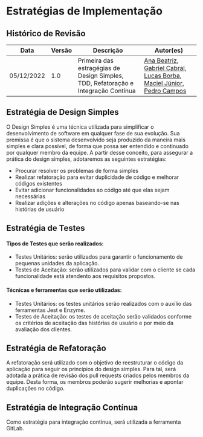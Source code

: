 # Estratégias de Implementação

## Histórico de Revisão

| Data       | Versão | Descrição                                                                          | Autor(es)                                                                                                                                                                                                                                                  |
| ---------- | ------ | ---------------------------------------------------------------------------------- | ---------------------------------------------------------------------------------------------------------------------------------------------------------------------------------------------------------------------------------------------------------- |
| 05/12/2022 | 1.0    | Primeira das estragégias de Design Simples, TDD, Refatoração e Integração Contínua | [Ana Beatriz](https://github.com/AnaBeatrizMassuh), [Gabriel Cabral](https://github.com/GabriellCabrall), [Lucas Borba](https://github.com/LBorba00), [Maciel Júnior](https://github.com/macieljuniormax), [Pedro Campos](https://github.com/pedrocampos0) |

## Estratégia de Design Simples

O Design Simples é uma técnica utilizada para simplificar o desenvolvimento de software em qualquer fase de sua evolução. Sua premissa é que o sistema desenvolvido seja produzido da maneira mais simples e clara possível, de forma que possa ser entendido e continuado por qualquer membro da equipe. A partir desse conceito, para assegurar a prática do design simples, adotaremos as seguintes estratégias:

- Procurar resolver os problemas de forma simples
- Realizar refatoração para evitar duplicidade de código e melhorar códigos existentes
- Evitar adicionar funcionalidades ao código até que elas sejam necessárias
- Realizar adições e alterações no código apenas baseando-se nas histórias de usuário

## Estratégia de Testes

#### Tipos de Testes que serão realizados:

- Testes Unitários: serão utilizados para garantir o funcionamento de pequenas unidades da aplicação.
- Testes de Aceitação: serão utilizados para validar com o cliente se cada funcionalidade está atendento aos requisitos propostos.

#### Técnicas e ferramentas que serão utilizadas:

- Testes Unitários: os testes unitários serão realizados com o auxílio das ferramentas Jest e Enzyme.
- Testes de Aceitação: os testes de aceitação serão validados conforme os critérios de aceitação das histórias de usuário e por meio da avaliação dos clientes.

## Estratégia de Refatoração

A refatoração será utilizado com o objetivo de reestruturar o código da aplicação para seguir os princípios do design simples. Para tal, será adotada a prática de revisão dos pull requests criados pelos membros da equipe. Desta forma, os membros poderão sugerir melhorias e apontar duplicações no código.

## Estratégia de Integração Contínua

Como estratégia para integração contínua, será utilizada a ferramenta GitLab.
